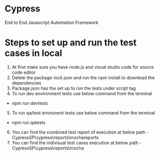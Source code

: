 # Cypress
 End to End Javascript Automation Framework
 
# Steps to set up and run the test cases in local 
1. At first make sure you have node.js and visual studio code for source code editor 
2. Delete the package-lock.json and run the npm install to download the dependencies
3. Package.json has the set up to run the tests under script tag
4. To run dev environment tests use below command from the terminal
  - npm run devtests
5. To run qa/test environent tests use below command from the terminal
  - npm run qatests
6. You can find the combined test report of execution at below path
  -CypressSP\cypress\reports\mochareports
7. You can find the indivisual test cases execution at below path
  -CypressSP\cypress\reports\mocha
